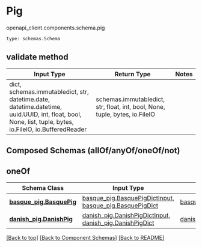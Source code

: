 # Pig
openapi_client.components.schema.pig
```
type: schemas.Schema
```

## validate method
Input Type | Return Type | Notes
------------ | ------------- | -------------
dict, schemas.immutabledict, str, datetime.date, datetime.datetime, uuid.UUID, int, float, bool, None, list, tuple, bytes, io.FileIO, io.BufferedReader | schemas.immutabledict, str, float, int, bool, None, tuple, bytes, io.FileIO |

## Composed Schemas (allOf/anyOf/oneOf/not)
## oneOf
Schema Class | Input Type | Return Type
------------ | ---------- | -----------
[**basque_pig.BasquePig**](../../components/schema/basque_pig.md) | [basque_pig.BasquePigDictInput](../../components/schema/basque_pig.md#basquepigdictinput), [basque_pig.BasquePigDict](../../components/schema/basque_pig.md#basquepigdict) | [basque_pig.BasquePigDict](../../components/schema/basque_pig.md#basquepigdict)
[**danish_pig.DanishPig**](../../components/schema/danish_pig.md) | [danish_pig.DanishPigDictInput](../../components/schema/danish_pig.md#danishpigdictinput), [danish_pig.DanishPigDict](../../components/schema/danish_pig.md#danishpigdict) | [danish_pig.DanishPigDict](../../components/schema/danish_pig.md#danishpigdict)

[[Back to top]](#top) [[Back to Component Schemas]](../../../README.md#Component-Schemas) [[Back to README]](../../../README.md)
